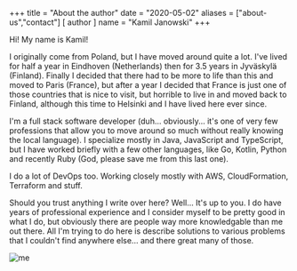 +++
title = "About the author"
date = "2020-05-02"
aliases = ["about-us","contact"]
[ author ]
  name = "Kamil Janowski"
+++

Hi! My name is Kamil!

I originally come from Poland, but I have moved around quite a lot. I've lived for half a year in Eindhoven (Netherlands)
then for 3.5 years in Jyväskylä (Finland). Finally I decided that there had to be more to life than this
and moved to Paris (France), but after a year I decided that France is just one of those countries that
is nice to visit, but horrible to live in and moved back to Finland, although this time to Helsinki and I have lived
here ever since.

I'm a full stack software developer (duh... obviously... it's one of very few professions that allow you to move around
so much without really knowing the local language). I specialize mostly in Java, JavaScript and TypeScript, but 
I have worked briefly with a few other languages, like Go, Kotlin, Python and recently Ruby (God, please save me from 
this last one).

I do a lot of DevOps too. Working closely mostly with AWS, CloudFormation, Terraform and stuff.

Should you trust anything I write over here? Well... It's up to you. I do have years of professional experience
and I consider myself to be pretty good in what I do, but obviously there are people way more knowledgable than me 
out there. All I'm trying to do here is describe solutions to various problems that I couldn't find anywhere else...
and there great many of those. 

![me](/img/me.jpg)